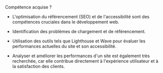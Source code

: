 Compétence acquise ? 
 

- L'optimisation du référencement (SEO) et de l'accessibilité sont des compétences cruciales dans le développement web. 

- Identification des problèmes de chargement et de référencement.

- Utilisation des outils tels que Lighthouse et Wave pour évaluer les performances actuelles du site et son accessibilité.

- Analyser et améliorer les performances d'un site est également très recherchée, car elle contribue directement à l'expérience utilisateur et à la satisfaction des clients.
